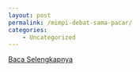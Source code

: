 ```yaml
---
layout: post
permalink: /mimpi-debat-sama-pacar/
categories:
    - Uncategorized
---
```


[Baca Selengkapnya](/03)